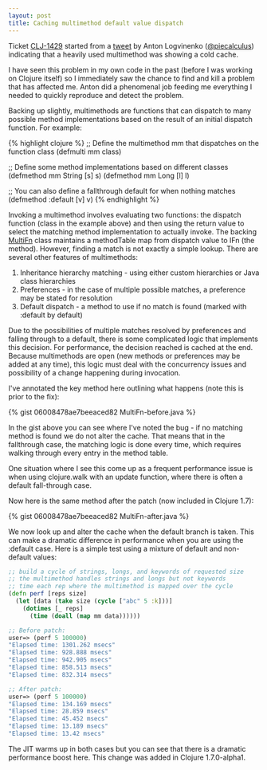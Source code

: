```yaml
---
layout: post
title: Caching multimethod default value dispatch
---
```


Ticket [CLJ-1429](http://dev.clojure.org/jira/browse/CLJ-1429) started from a 
[tweet](https://twitter.com/PieCalculus/status/468621724205203456) by Anton 
Logvinenko ([@piecalculus](http://twitter.com/piecalculus)) indicating that a
heavily used multimethod was showing a cold cache. 

I have seen this problem
in my own code in the past (before I was working on Clojure itself) so I 
immediately saw the chance to find and kill a problem that has affected me.
Anton did a phenomenal job feeding me everything I needed to quickly reproduce
and detect the problem.

Backing up slightly, multimethods are functions that can dispatch to many possible
method implementations based on the result of an initial dispatch function. For 
example:

{% highlight clojure %}
;; Define the multimethod mm that dispatches on the function class
(defmulti mm class)

;; Define some method implementations based on different classes
(defmethod mm String [s] s)
(defmethod mm Long [l] l)

;; You can also define a fallthrough default for when nothing matches
(defmethod :default [v] v)
{% endhighlight %}

Invoking a multimethod involves evaluating two functions: the dispatch function (class in
the example above) and then using the return value to select the matching method 
implementation to actually invoke. The backing [MultiFn](https://github.com/clojure/clojure/blob/83ebf814d5d6663c49c1b2d0d076b57638bff673/src/jvm/clojure/lang/MultiFn.java) class maintains a methodTable
map from dispatch value to IFn (the method). However, finding a match is not exactly
a simple lookup. There are several other features of multimethods:

1. Inheritance hierarchy matching - using either custom hierarchies or Java class hierarchies
2. Preferences - in the case of multiple possible matches, a preference may be stated for resolution
3. Default dispatch - a method to use if no match is found (marked with :default by default)

Due to the possibilities of multiple matches resolved by preferences and falling through to
a default, there is some complicated logic that implements this decision. For performance, 
the decision reached is cached at the end. Because multimethods are open (new methods
or preferences may be added at any time), this logic must deal with the concurrency
issues and possibility of a change happening during invocation.

I've annotated the key method here outlining what happens (note this is prior to the fix):

{% gist 06008478ae7beeaced82 MultiFn-before.java %}

In the gist above you can see where I've noted the bug - if no matching method is found we
do not alter the cache. That means that in the fallthrough case, the matching logic is done
every time, which requires walking through every entry in the method table. 

One situation where I see this come up as a frequent performance issue is when using
clojure.walk with an update function, where there is often a default fall-through case. 

Now here is the same method after the patch (now included in Clojure 1.7):

{% gist 06008478ae7beeaced82 MultiFn-after.java %}

We now look up and alter the cache when the default branch is taken. This can make a dramatic 
difference in performance when you are using the :default case. Here is a simple test 
using a mixture of default and non-default values:

~~~ clojure
;; build a cycle of strings, longs, and keywords of requested size
;; the multimethod handles strings and longs but not keywords
;; time each rep where the multimethod is mapped over the cycle
(defn perf [reps size]
  (let [data (take size (cycle ["abc" 5 :k]))]
    (dotimes [_ reps]
      (time (doall (map mm data))))))

;; Before patch:
user=> (perf 5 100000)
"Elapsed time: 1301.262 msecs"
"Elapsed time: 928.888 msecs"
"Elapsed time: 942.905 msecs"
"Elapsed time: 858.513 msecs"
"Elapsed time: 832.314 msecs"

;; After patch:
user=> (perf 5 100000)
"Elapsed time: 134.169 msecs"
"Elapsed time: 28.859 msecs"
"Elapsed time: 45.452 msecs"
"Elapsed time: 13.189 msecs"
"Elapsed time: 13.42 msecs"
~~~

The JIT warms up in both cases but you can see that there is a dramatic performance boost here.
This change was added in Clojure 1.7.0-alpha1.


